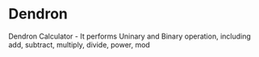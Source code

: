 # Dendron
Dendron Calculator - It performs Uninary and Binary operation, including add, subtract, multiply, divide, power, mod
